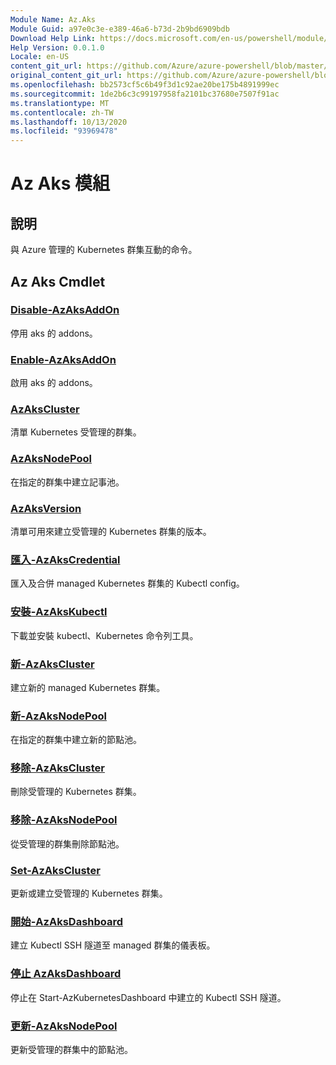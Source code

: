 ```yaml
---
Module Name: Az.Aks
Module Guid: a97e0c3e-e389-46a6-b73d-2b9bd6909bdb
Download Help Link: https://docs.microsoft.com/en-us/powershell/module/az.aks
Help Version: 0.0.1.0
Locale: en-US
content_git_url: https://github.com/Azure/azure-powershell/blob/master/src/Aks/Aks/help/Az.Aks.md
original_content_git_url: https://github.com/Azure/azure-powershell/blob/master/src/Aks/Aks/help/Az.Aks.md
ms.openlocfilehash: bb2573cf5c6b49f3d1c92ae20be175b4891999ec
ms.sourcegitcommit: 1de2b6c3c99197958fa2101bc37680e7507f91ac
ms.translationtype: MT
ms.contentlocale: zh-TW
ms.lasthandoff: 10/13/2020
ms.locfileid: "93969478"
---
```

# Az Aks 模組
## 說明
與 Azure 管理的 Kubernetes 群集互動的命令。

## Az Aks Cmdlet
### [Disable-AzAksAddOn](Disable-AzAksAddOn.md)
停用 aks 的 addons。

### [Enable-AzAksAddOn](Enable-AzAksAddOn.md)
啟用 aks 的 addons。

### [AzAksCluster](Get-AzAksCluster.md)
清單 Kubernetes 受管理的群集。

### [AzAksNodePool](Get-AzAksNodePool.md)
在指定的群集中建立記事池。

### [AzAksVersion](Get-AzAksVersion.md)
清單可用來建立受管理的 Kubernetes 群集的版本。

### [匯入-AzAksCredential](Import-AzAksCredential.md)
匯入及合併 managed Kubernetes 群集的 Kubectl config。

### [安裝-AzAksKubectl](Install-AzAksKubectl.md)
下載並安裝 kubectl、Kubernetes 命令列工具。

### [新-AzAksCluster](New-AzAksCluster.md)
建立新的 managed Kubernetes 群集。

### [新-AzAksNodePool](New-AzAksNodePool.md)
在指定的群集中建立新的節點池。

### [移除-AzAksCluster](Remove-AzAksCluster.md)
刪除受管理的 Kubernetes 群集。

### [移除-AzAksNodePool](Remove-AzAksNodePool.md)
從受管理的群集刪除節點池。

### [Set-AzAksCluster](Set-AzAksCluster.md)
更新或建立受管理的 Kubernetes 群集。

### [開始-AzAksDashboard](Start-AzAksDashboard.md)
建立 Kubectl SSH 隧道至 managed 群集的儀表板。

### [停止 AzAksDashboard](Stop-AzAksDashboard.md)
停止在 Start-AzKubernetesDashboard 中建立的 Kubectl SSH 隧道。

### [更新-AzAksNodePool](Update-AzAksNodePool.md)
更新受管理的群集中的節點池。

